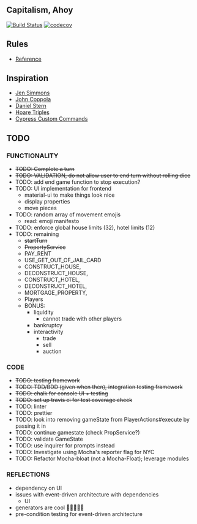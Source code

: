 ## Capitalism, Ahoy

[![Build Status](https://travis-ci.com/eginwong/capitalism-ahoy.svg?branch=master)](https://travis-ci.com/eginwong/capitalism-ahoy)
[![codecov](https://codecov.io/gh/eginwong/capitalism-ahoy/branch/master/graph/badge.svg)](https://codecov.io/gh/eginwong/capitalism-ahoy)

## Rules
- [Reference](https://www.hasbro.com/common/instruct/00009.pdf)

## Inspiration
- [Jen Simmons](https://codepen.io/jensimmons/pen/qRGRjO)
- [John Coppola](https://codepen.io/johnnycopes/pen/yzQyMp)
- [Daniel Stern](https://github.com/danielstern/science/blob/master/monopoly.json)
- [Hoare Triples](https://en.wikipedia.org/wiki/Hoare_logic)
- [Cypress Custom Commands](https://docs.cypress.io/api/cypress-api/custom-commands.html#Arguments)

## TODO
### FUNCTIONALITY
- ~~TODO: Complete a turn~~
- ~~TODO: VALIDATION, do not allow user to end turn without rolling dice~~
- TODO: add end game function to stop execution?
- TODO: UI implementation for frontend 
  - material-ui to make things look nice
  - display properties
  - move pieces
- TODO: random array of movement emojis
  - read: emoji manifesto
- TODO: enforce global house limits (32), hotel limits (12)
- TODO: remaining
  - ~~startTurn~~
  - ~~PropertyService~~
  - PAY_RENT
  - USE_GET_OUT_OF_JAIL_CARD
  - CONSTRUCT_HOUSE,
  - DECONSTRUCT_HOUSE,
  - CONSTRUCT_HOTEL,
  - DECONSTRUCT_HOTEL,
  - MORTGAGE_PROPERTY,
  - Players
  - BONUS:
    - liquidity
      - cannot trade with other players
    - bankruptcy
    - interactivity
      - trade
      - sell
      - auction

### CODE
- ~~TODO: testing framework~~
- ~~TODO: TDD/BDD (given when then), integration testing framework~~
- ~~TODO: chalk for console UI + testing~~
- ~~TODO: set up travis ci for test coverage check~~
- TODO: linter
- TODO: prettier
- TODO: look into removing gameState from PlayerActions#execute by passing it in
- TODO: continue gamestate (check PropService?)
- TODO: validate GameState
- TODO: use inquirer for prompts instead
- TODO: Investigate using Mocha's reporter flag for NYC
- TODO: Refactor Mocha-bloat (not a Mocha-Float); leverage modules

### REFLECTIONS
- dependency on UI 
- issues with event-driven architecture with dependencies
  - UI
- generators are cool 🧐🧐🧐🧐🧐
- pre-condition testing for event-driven architecture
